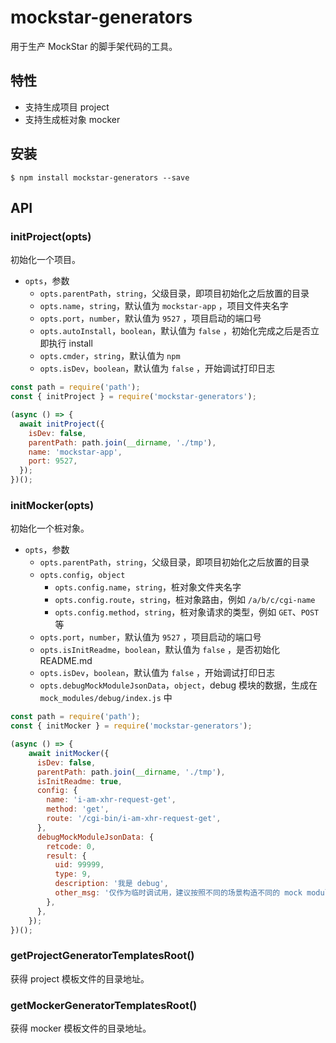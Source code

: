# mockstar-generators

用于生产 MockStar 的脚手架代码的工具。

## 特性

- 支持生成项目 project
- 支持生成桩对象 mocker

## 安装

```
$ npm install mockstar-generators --save
```

## API

### initProject(opts)

初始化一个项目。

- `opts`，参数
  - `opts.parentPath`，`string`，父级目录，即项目初始化之后放置的目录
  - `opts.name`，`string`，默认值为 `mockstar-app` ，项目文件夹名字
  - `opts.port`，`number`，默认值为 `9527` ，项目启动的端口号
  - `opts.autoInstall`，`boolean`，默认值为 `false` ，初始化完成之后是否立即执行 install
  - `opts.cmder`，`string`，默认值为 `npm` 
  - `opts.isDev`，`boolean`，默认值为 `false` ，开始调试打印日志

```js
const path = require('path');
const { initProject } = require('mockstar-generators');

(async () => {
  await initProject({
    isDev: false,
    parentPath: path.join(__dirname, './tmp'),
    name: 'mockstar-app',
    port: 9527,
  });
})();
```

### initMocker(opts)

初始化一个桩对象。

- `opts`，参数
  - `opts.parentPath`，`string`，父级目录，即项目初始化之后放置的目录
  - `opts.config`，`object`
    - `opts.config.name`，`string`，桩对象文件夹名字
    - `opts.config.route`，`string`，桩对象路由，例如 `/a/b/c/cgi-name`
    - `opts.config.method`，`string`，桩对象请求的类型，例如 `GET`、`POST` 等
  - `opts.port`，`number`，默认值为 `9527` ，项目启动的端口号
  - `opts.isInitReadme`，`boolean`，默认值为 `false` ，是否初始化 README.md
  - `opts.isDev`，`boolean`，默认值为 `false` ，开始调试打印日志
  - `opts.debugMockModuleJsonData`，`object`，debug 模块的数据，生成在 `mock_modules/debug/index.js` 中

```js
const path = require('path');
const { initMocker } = require('mockstar-generators');

(async () => {
    await initMocker({
      isDev: false,
      parentPath: path.join(__dirname, './tmp'),
      isInitReadme: true,
      config: {
        name: 'i-am-xhr-request-get',
        method: 'get',
        route: '/cgi-bin/i-am-xhr-request-get',
      },
      debugMockModuleJsonData: {
        retcode: 0,
        result: {
          uid: 99999,
          type: 9,
          description: '我是 debug',
          other_msg: '仅作为临时调试用，建议按照不同的场景构造不同的 mock module!',
        },
      },
    });
})();
```

### getProjectGeneratorTemplatesRoot()

获得 project 模板文件的目录地址。


### getMockerGeneratorTemplatesRoot()

获得 mocker 模板文件的目录地址。
